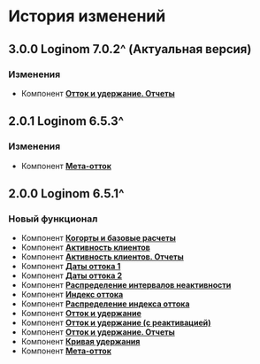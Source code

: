 # История изменений

## 3.0.0 Loginom 7.0.2^ (Актуальная версия)

### **Изменения**

* Компонент **[Отток и удержание. Отчеты](./docs/Loginom%20Churn%20Kit.pdf)**

## 2.0.1 Loginom 6.5.3^

### **Изменения**

* Компонент **[Мета-отток](./docs/Loginom%20Churn%20Kit.pdf)**

## 2.0.0 Loginom 6.5.1^

### **Новый функционал**

* Компонент **[Когорты и базовые расчеты](./docs/Loginom%20Churn%20Kit.pdf)**
* Компонент **[Активность клиентов](./docs/Loginom%20Churn%20Kit.pdf)**
* Компонент **[Активность клиентов. Отчеты](./docs/Loginom%20Churn%20Kit.pdf)**
* Компонент **[Даты оттока 1](./docs/Loginom%20Churn%20Kit.pdf)**
* Компонент **[Даты оттока 2](./docs/Loginom%20Churn%20Kit.pdf)**
* Компонент **[Распределение интервалов неактивности](./docs/Loginom%20Churn%20Kit.pdf)**
* Компонент **[Индекс оттока](./docs/Loginom%20Churn%20Kit.pdf)**
* Компонент **[Распределение индекса оттока](./docs/Loginom%20Churn%20Kit.pdf)**
* Компонент **[Отток и удержание](./docs/Loginom%20Churn%20Kit.pdf)**
* Компонент **[Отток и удержание (с реактивацией)](./docs/Loginom%20Churn%20Kit.pdf)**
* Компонент **[Отток и удержание. Отчеты](./docs/Loginom%20Churn%20Kit.pdf)**
* Компонент **[Кривая удержания](./docs/Loginom%20Churn%20Kit.pdf)**
* Компонент **[Мета-отток](./docs/Loginom%20Churn%20Kit.pdf)**